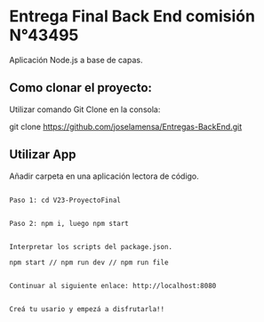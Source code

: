 # Entrega Final Back End comisión N°43495

Aplicación Node.js a base de capas.

## Como clonar el proyecto:

Utilizar comando Git Clone en la consola:

git clone https://github.com/joselamensa/Entregas-BackEnd.git

## Utilizar App

Añadir carpeta en una aplicación lectora de código.

```

Paso 1: cd V23-ProyectoFinal

```

```

Paso 2: npm i, luego npm start

```

```

Interpretar los scripts del package.json.

npm start // npm run dev // npm run file

```

```

Continuar al siguiente enlace: http://localhost:8080

```

```

Creá tu usario y empezá a disfrutarla!!

```

```

```
